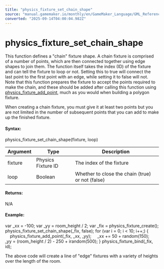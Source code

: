 ```yaml
---
title: "physics_fixture_set_chain_shape"
source: "manual.gamemaker.io/monthly/en/GameMaker_Language/GML_Reference/Physics/Fixtures/physics_fixture_set_chain_shape.htm"
converted: "2025-09-14T04:00:04.982Z"
---
```


# physics\_fixture\_set\_chain\_shape

This function defines a "chain" fixture shape. A chain fixture is comprised of a number of points, which are then connected together using edge shapes to join them. The function itself takes the index (ID) of the fixture and can tell the fixture to loop or not. Setting this to true will connect the last point to the first point with an edge, while setting it to false will not. Note that this function prepares the fixture to accept the points required to make the chain, and these should be added after calling this function using [physics\_fixture\_add\_point](physics_fixture_add_point.md), much as you would when building a polygon fixture.

When creating a chain fixture, you must give it at least two points but you are not limited in the number of subsequent points that you can add to make up the finished fixture.

#### Syntax:

physics\_fixture\_set\_chain\_shape(fixture, loop)

| Argument | Type | Description |
| --- | --- | --- |
| fixture | Physics Fixture ID | The index of the fixture |
| loop | Boolean | Whether to close the chain (true) or not (false) |

#### Returns:

N/A

#### Example:

var \_xx = -100;
var \_yy = room\_height / 2;
var \_fix = physics\_fixture\_create(); physics\_fixture\_set\_chain\_shape(\_fix, false);
for (var i = 0; i < 10; i++;)
{
    physics\_fixture\_add\_point(\_fix, \_xx, \_yy);
    \_xx += 50 + random(150);
    \_yy = (room\_height / 2) - 250 + irandom(500);
}
physics\_fixture\_bind(\_fix, id);

The above code will create a line of "edge" fixtures with a variety of heights over the length of the room.